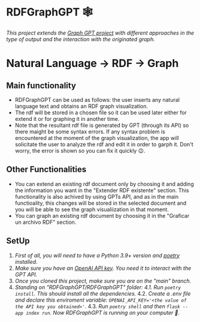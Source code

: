# RDFGraphGPT :spider_web:
_This project extends the [Graph GPT project](https://github.com/varunshenoy/GraphGPT) with different approaches in the type of output and the interaction with the originated graph._
# Natural Language -> RDF -> Graph
## Main functionality
* RDFGraphGPT can be used as follows: the user inserts any natural language text and obtains an RDF graph visualization.
* The rdf will be stored in a chosen file so it can be used later either for extend it or for graphing it in another time.
* Note that the resultant rdf file is generated by GPT (through its API) so there maight be some syntax errors. If any syntax problem is encountered at the moment of the graph visualization, the app will solicitate the user to analyze the rdf and edit it in order to garph it. Don't worry, the error is shown so you can fix it quickly 😉.
## Other Functionalities
* You can extend an existing rdf document only by choosing it and adding the information you want in the "Extender RDF existente" section. This functionality is also achived by using GPTs API, and as in the main functioality, this changes will be stored in the selected document and you will be able to see the graph visualiization in that moment.
* You can graph an existing rdf document by choosing it in the "Graficar un archivo RDF" section.
## SetUp
1. _First of all, you will need to have a Python 3.9+ version and [poetry](https://python-poetry.org/docs/) installed_.
2. _Make sure you have an [OpenAI API key](https://platform.openai.com/account/api-keys). You need it to interact with the GPT API._
3. _Once you cloned this project, make sure you are on the "main" branch._
4. _Standing on "RDFGraphGPT/RDFGraphGPT" folder:
  4.1. Run `poetry install`. This should install all the dependencies._
  4.2. _Create a .env file and declare this enviroment variable: `OPENAI_API_KEY='<the value of the API key you obtained>'`._
  4.3. _Run `poetry shell` and then `flask --app index run`. Now RDFGraphGPT is running on your computer 🎊._

